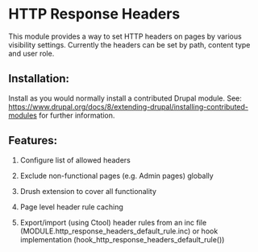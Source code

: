HTTP Response Headers
=====================
This module provides a way to  set HTTP headers on pages by various visibility
settings. Currently the headers can be set by path, content type and user role.

Installation:
-------------

Install as you would normally install a contributed Drupal module. See:
https://www.drupal.org/docs/8/extending-drupal/installing-contributed-modules
for further information.

Features:
---------

1.  Configure list of allowed headers

2.  Exclude non-functional pages (e.g. Admin pages) globally

3.  Drush extension to cover all functionality

4.  Page level header rule caching

5.  Export/import (using Ctool) header rules from an inc file
    (MODULE.http_response_headers_default_rule.inc) or hook implementation
    (hook_http_response_headers_default_rule())
